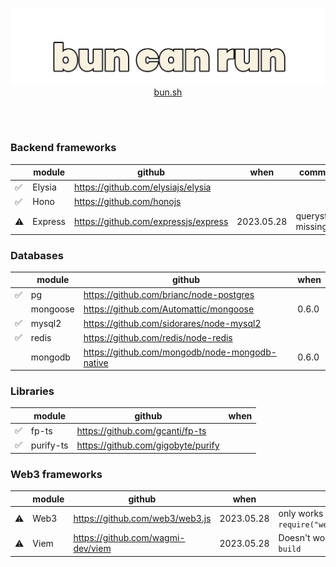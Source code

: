 <a href="https://bun.sh">
<p align="center">
  <img src="https://raw.githubusercontent.com/emastho/bun-can-run/main/bun.svg" alt="Bun logo" /><br/>
  bun.sh
</p>
</a>
<br /><br />

### Backend frameworks
||module|github|when|comments|
|--|--|--|--|--|
|✅| Elysia | https://github.com/elysiajs/elysia |
|✅|Hono|https://github.com/honojs|
|⚠️|Express|https://github.com/expressjs/express|2023.05.28|querystrings missing|

### Databases
|| module |  github | when |
|--|--|--|--|
|✅| pg | https://github.com/brianc/node-postgres |
||mongoose|https://github.com/Automattic/mongoose| 0.6.0
|✅|mysql2|https://github.com/sidorares/node-mysql2|
|✅|redis|https://github.com/redis/node-redis|
||mongodb|https://github.com/mongodb/node-mongodb-native| 0.6.0

### Libraries
|| module |  github | when |
|--|--|--|--|
|✅| fp-ts | https://github.com/gcanti/fp-ts |
|✅|purify-ts|https://github.com/gigobyte/purify|

### Web3 frameworks
|| module |  github | when | comments |
|--|--|--|--|--|
|⚠️| Web3 | https://github.com/web3/web3.js |2023.05.28| only works if required `const Web3 = require("web3/dist/web3.min.js");`
|⚠️| Viem | https://github.com/wagmi-dev/viem |2023.05.28| Doesn't work unless used with `bun build`

